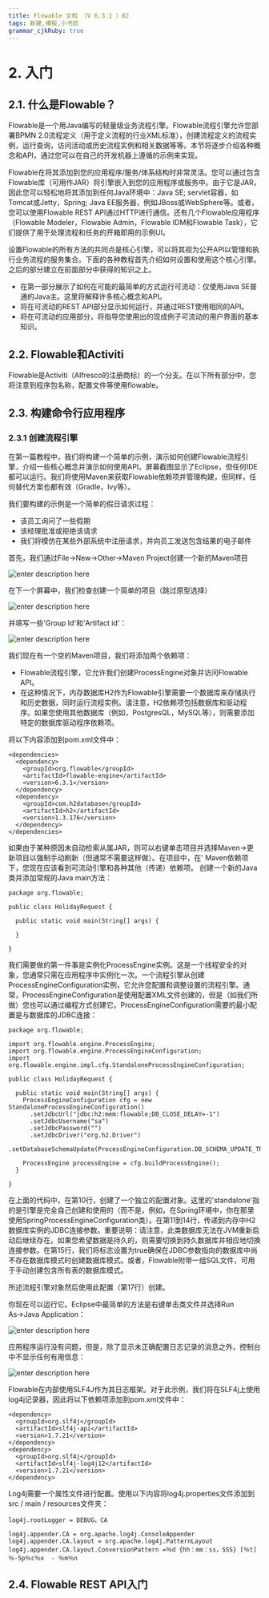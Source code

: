 ```yaml
---
title: Flowable 文档 （V 6.3.1 ）02
tags: 新建,模板,小书匠
grammar_cjkRuby: true
---
```



# 2. 入门
## 2.1. 什么是Flowable？
Flowable是一个用Java编写的轻量级业务流程引擎。Flowable流程引擎允许您部署BPMN 2.0流程定义（用于定义流程的行业XML标准），创建流程定义的流程实例，运行查询，访问活动或历史流程实例和相关数据等等。本节将逐步介绍各种概念和API，通过您可以在自己的开发机器上遵循的示例来实现。

Flowable在将其添加到您的应用程序/服务/体系结构时非常灵活。您可以通过包含Flowable库（可用作JAR）将引擎嵌入到您的应用程序或服务中。由于它是JAR，因此您可以轻松地将其添加到任何Java环境中：Java SE; servlet容器，如Tomcat或Jetty，Spring; Java EE服务器，例如JBoss或WebSphere等。或者，您可以使用Flowable REST API通过HTTP进行通信。还有几个Flowable应用程序（Flowable Modeler，Flowable Admin，Flowable IDM和Flowable Task），它们提供了用于处理流程和任务的开箱即用的示例UI。

设置Flowable的所有方法的共同点是核心引擎，可以将其视为公开API以管理和执行业务流程的服务集合。下面的各种教程首先介绍如何设置和使用这个核心引擎。之后的部分建立在前面部分中获得的知识之上。

 - 在第一部分展示了如何在可能的最简单的方式运行可流动：仅使用Java SE普通的Java主。这里将解释许多核心概念和API。
 - 将在可流动的REST API部分显示如何运行，并通过REST使用相同的API。
 - 将在可流动的应用部分，将指导您使用出的现成例子可流动的用户界面的基本知识。
## 2.2. Flowable和Activiti
Flowable是Activiti（Alfresco的注册商标）的一个分支。在以下所有部分中，您将注意到程序包名称，配置文件等使用flowable。
## 2.3. 构建命令行应用程序
### 2.3.1 创建流程引擎
在第一篇教程中，我们将构建一个简单的示例，演示如何创建Flowable流程引擎，介绍一些核心概念并演示如何使用API。屏幕截图显示了Eclipse，但任何IDE都可以运行。我们将使用Maven来获取Flowable依赖项并管理构建，但同样，任何替代方案也都有效（Gradle，Ivy等）。

我们要构建的示例是一个简单的假日请求过程：

 - 该员工询问了一些假期
 - 该经理批准或拒绝该请求
 - 我们将模仿在某些外部系统中注册请求，并向员工发送包含结果的电子邮件
 
 首先，我们通过File→New→Other→Maven Project创建一个新的Maven项目

![enter description here](./images/1535458711260.png)

在下一个屏幕中，我们检查创建一个简单的项目（跳过原型选择）

![enter description here](./images/1535458711261.png)

并填写一些'Group Id'和'Artifact id'：

![enter description here](./images/1535458711590.png)

我们现在有一个空的Maven项目，我们将添加两个依赖项：

 - Flowable流程引擎，它允许我们创建ProcessEngine对象并访问Flowable API。
 - 在这种情况下，内存数据库H2作为Flowable引擎需要一个数据库来存储执行和历史数据，同时运行流程实例。请注意，H2依赖项包括数据库和驱动程序。如果您使用其他数据库（例如，PostgresQL，MySQL等），则需要添加特定的数据库驱动程序依赖项。

将以下内容添加到pom.xml文件中：

```xml?linenums
<dependencies>
  <dependency>
    <groupId>org.flowable</groupId>
    <artifactId>flowable-engine</artifactId>
    <version>6.3.1</version>
  </dependency>
  <dependency>
    <groupId>com.h2database</groupId>
    <artifactId>h2</artifactId>
    <version>1.3.176</version>
  </dependency>
</dependencies>
```
如果由于某种原因未自动检索从属JAR，则可以右键单击项目并选择Maven→更新项目以强制手动刷新（但通常不需要这样做）。在项目中，在' Maven依赖项下，您现在应该看到可流动引擎和各种其他（传递）依赖项。
创建一个新的Java类并添加常规的Java main方法：
```java?linenums
package org.flowable;

public class HolidayRequest {

  public static void main(String[] args) {

  }

}
```
我们需要做的第一件事是实例化ProcessEngine实例。这是一个线程安全的对象，您通常只需在应用程序中实例化一次。一个流程引擎从创建ProcessEngineConfiguration实例，它允许您配置和调整设置的流程引擎。通常，ProcessEngineConfiguration是使用配置XML文件创建的，但是（如我们所做）您也可以通过编程方式创建它。ProcessEngineConfiguration需要的最小配置是与数据库的JDBC连接：
```java?linenums
package org.flowable;

import org.flowable.engine.ProcessEngine;
import org.flowable.engine.ProcessEngineConfiguration;
import org.flowable.engine.impl.cfg.StandaloneProcessEngineConfiguration;

public class HolidayRequest {

  public static void main(String[] args) {
    ProcessEngineConfiguration cfg = new StandaloneProcessEngineConfiguration()
      .setJdbcUrl("jdbc:h2:mem:flowable;DB_CLOSE_DELAY=-1")
      .setJdbcUsername("sa")
      .setJdbcPassword("")
      .setJdbcDriver("org.h2.Driver")
      .setDatabaseSchemaUpdate(ProcessEngineConfiguration.DB_SCHEMA_UPDATE_TRUE);

    ProcessEngine processEngine = cfg.buildProcessEngine();
  }

}
```
在上面的代码中，在第10行，创建了一个独立的配置对象。这里的'standalone'指的是引擎是完全自己创建和使用的（而不是，例如，在Spring环境中，你在那里使用SpringProcessEngineConfiguration类）。在第11到14行，传递到内存中H2数据库实例的JDBC连接参数。重要说明：请注意，此类数据库无法在JVM重新启动后继续存在。如果您希望数据是持久的，则需要切换到持久数据库并相应地切换连接参数。在第15行，我们将标志设置为true确保在JDBC参数指向的数据库中尚不存在数据库模式时创建数据库模式。或者，Flowable附带一组SQL文件，可用于手动创建包含所有表的数据库模式。

所述流程引擎对象然后使用此配置（第17行）创建。

你现在可以运行它。Eclipse中最简单的方法是右键单击类文件并选择Run As→Java Application：

![enter description here](./images/1535458711594.png)

应用程序运行没有问题，但是，除了显示未正确配置日志记录的消息之外，控制台中不显示任何有用信息：

![enter description here](./images/1535458711261_1.png)

Flowable在内部使用SLF4J作为其日志框架。对于此示例，我们将在SLF4j上使用log4j记录器，因此将以下依赖项添加到pom.xml文件中：

```xml?linenums
<dependency>
  <groupId>org.slf4j</groupId>
  <artifactId>slf4j-api</artifactId>
  <version>1.7.21</version>
</dependency>
<dependency>
  <groupId>org.slf4j</groupId>
  <artifactId>slf4j-log4j12</artifactId>
  <version>1.7.21</version>
</dependency>
```
Log4j需要一个属性文件进行配置。使用以下内容将log4j.properties文件添加到src / main / resources文件夹：

```xml?linenums
log4j.rootLogger = DEBUG，CA

log4j.appender.CA = org.apache.log4j.ConsoleAppender
log4j.appender.CA.layout = org.apache.log4j.PatternLayout
log4j.appender.CA.layout.ConversionPattern =％d {hh：mm：ss，SSS} [％t]％-5p％c％x  - ％m％n
```
## 2.4. Flowable REST API入门
